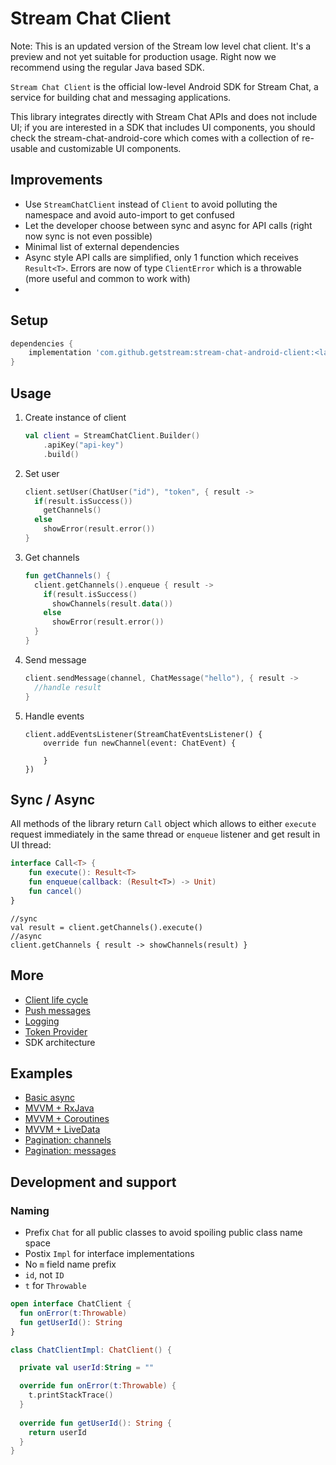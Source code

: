 # Stream Chat Client

Note: This is an updated version of the Stream low level chat client. It's a preview and not yet suitable for production usage. Right now we recommend using the regular Java based SDK.

`Stream Chat Client` is the official low-level Android SDK for Stream Chat, a service for building chat and messaging applications.

This library integrates directly with Stream Chat APIs and does not include UI; if you are interested in a SDK that includes UI components, you should check the stream-chat-android-core which comes with a collection of re-usable and customizable UI components.


## Improvements

- Use `StreamChatClient` instead of `Client` to avoid polluting the namespace and avoid auto-import to get confused
- Let the developer choose between sync and async for API calls (right now sync is not even possible)
- Minimal list of external dependencies
- Async style API calls are simplified, only 1 function which receives `Result<T>`. Errors are now of type `ClientError` which is a throwable (more useful and common to work with)
- 

## Setup
```groovy
dependencies {
    implementation 'com.github.getstream:stream-chat-android-client:<latest-version>'
}
```

## Usage
1. Create instance of client

	```kotlin
	val client = StreamChatClient.Builder()
		.apiKey("api-key")
		.build()
	```

2. Set user

	```kotlin
	client.setUser(ChatUser("id"), "token", { result ->
	  if(result.isSuccess())
	    getChannels()
	  else
	    showError(result.error())
	}
	```

3. Get channels

	```kotlin
	fun getChannels() {
	  client.getChannels().enqueue { result -> 
	    if(result.isSuccess()
	      showChannels(result.data())
	    else
	      showError(result.error())
	  }
	}
	```

4. Send message

	```kotlin
	client.sendMessage(channel, ChatMessage("hello"), { result -> 
	  //handle result
	}
	```
	
5. Handle events

	```
	client.addEventsListener(StreamChatEventsListener() {
	    override fun newChannel(event: ChatEvent) {
	        
	    }
	})
	```


## Sync / Async
All methods of the library return `Call` object which allows to either `execute` request immediately in the same thread or `enqueue` listener and get result in UI thread:

```kotlin
interface Call<T> {
    fun execute(): Result<T>
    fun enqueue(callback: (Result<T>) -> Unit)
    fun cancel()
}
```
```
//sync
val result = client.getChannels().execute()
//async
client.getChannels { result -> showChannels(result) }
```

## More

- [Client life cycle](docs/client-lifecycle.md)
- [Push messages](docs/push-messages.md)
- [Logging](docs/logging.md)
- [Token Provider](docs/token-provider.md)
- SDK architecture

## Examples

- [Basic async](docs/example-basic-async.md)
- [MVVM + RxJava](docs/example-mvvm-rxjava.md)
- [MVVM + Coroutines](docs/example-mvvm-coroutines.md)
- [MVVM + LiveData](docs/example-mvvm-livedata.md)
- [Pagination: channels](docs/example-pagination-channels.md)
- [Pagination: messages](docs/example-pagination-messages.md)

## Development and support

### Naming

- Prefix `Chat` for all public classes to avoid spoiling public class name space
- Postix `Impl` for interface implementations
- No `m` field name prefix
- `id`, not `ID`
- `t` for `Throwable`

```kotlin
open interface ChatClient {
  fun onError(t:Throwable)
  fun getUserId(): String
}

class ChatClientImpl: ChatClient() {

  private val userId:String = ""

  override fun onError(t:Throwable) {
    t.printStackTrace()
  }
  
  override fun getUserId(): String {
    return userId
  }
} 
```
